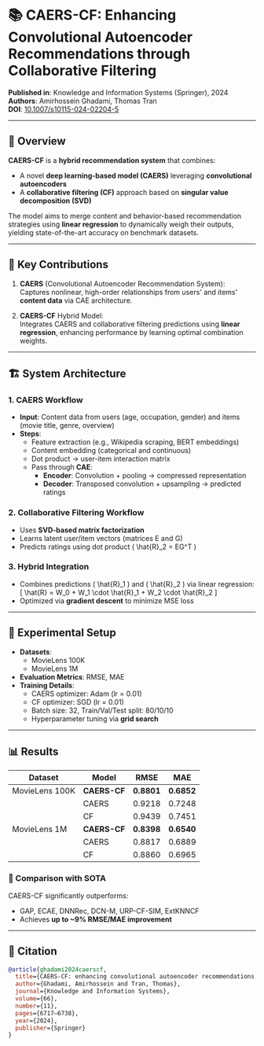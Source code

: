 # 📚 CAERS-CF: Enhancing Convolutional Autoencoder Recommendations through Collaborative Filtering

**Published in**: Knowledge and Information Systems (Springer), 2024  
**Authors**: Amirhossein Ghadami, Thomas Tran  
**DOI**: [10.1007/s10115-024-02204-5](https://doi.org/10.1007/s10115-024-02204-5)

---

## 🧠 Overview

**CAERS-CF** is a **hybrid recommendation system** that combines:
- A novel **deep learning-based model (CAERS)** leveraging **convolutional autoencoders**
- A **collaborative filtering (CF)** approach based on **singular value decomposition (SVD)**

The model aims to merge content and behavior-based recommendation strategies using **linear regression** to dynamically weigh their outputs, yielding state-of-the-art accuracy on benchmark datasets.

---

## 🧩 Key Contributions

1. **CAERS** (Convolutional Autoencoder Recommendation System):  
   Captures nonlinear, high-order relationships from users' and items' **content data** via CAE architecture.

2. **CAERS-CF** Hybrid Model:  
   Integrates CAERS and collaborative filtering predictions using **linear regression**, enhancing performance by learning optimal combination weights.

---

## 🏗️ System Architecture

### 1. CAERS Workflow

- **Input**: Content data from users (age, occupation, gender) and items (movie title, genre, overview)
- **Steps**:
  - Feature extraction (e.g., Wikipedia scraping, BERT embeddings)
  - Content embedding (categorical and continuous)
  - Dot product → user-item interaction matrix
  - Pass through **CAE**:
    - **Encoder**: Convolution + pooling → compressed representation
    - **Decoder**: Transposed convolution + upsampling → predicted ratings

### 2. Collaborative Filtering Workflow

- Uses **SVD-based matrix factorization**
- Learns latent user/item vectors (matrices E and G)
- Predicts ratings using dot product \( \hat{R}_2 = EG^T \)

### 3. Hybrid Integration

- Combines predictions \( \hat{R}_1 \) and \( \hat{R}_2 \) via linear regression:
  \[
  \hat{R} = W_0 + W_1 \cdot \hat{R}_1 + W_2 \cdot \hat{R}_2
  \]
- Optimized via **gradient descent** to minimize MSE loss

---

## 🧪 Experimental Setup

- **Datasets**:
  - MovieLens 100K
  - MovieLens 1M
- **Evaluation Metrics**: RMSE, MAE
- **Training Details**:
  - CAERS optimizer: Adam (lr = 0.01)
  - CF optimizer: SGD (lr = 0.01)
  - Batch size: 32, Train/Val/Test split: 80/10/10
  - Hyperparameter tuning via **grid search**

---

## 📊 Results

| Dataset         | Model      | RMSE   | MAE   |
|----------------|------------|--------|--------|
| MovieLens 100K | **CAERS-CF** | **0.8801** | **0.6852** |
|                | CAERS      | 0.9218 | 0.7248 |
|                | CF         | 0.9439 | 0.7451 |
| MovieLens 1M   | **CAERS-CF** | **0.8398** | **0.6540** |
|                | CAERS      | 0.8817 | 0.6889 |
|                | CF         | 0.8860 | 0.6965 |

### 🔬 Comparison with SOTA

CAERS-CF significantly outperforms:
- GAP, ECAE, DNNRec, DCN-M, URP-CF-SIM, ExtKNNCF  
- Achieves **up to ~9% RMSE/MAE improvement**


---

## 📌 Citation

```bibtex
@article{ghadami2024caerscf,
  title={CAERS-CF: enhancing convolutional autoencoder recommendations through collaborative filtering},
  author={Ghadami, Amirhossein and Tran, Thomas},
  journal={Knowledge and Information Systems},
  volume={66},
  number={11},
  pages={6717–6738},
  year={2024},
  publisher={Springer}
}